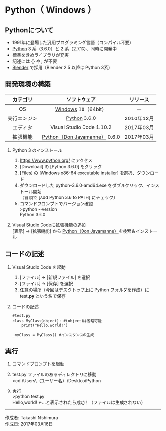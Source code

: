 # Python（ Windows ）

## Pythonについて

* 1991年に登場した汎用プログラミング言語（コンパイル不要）
* [Python](https://ja.wikipedia.org/wiki/Python) 3 系（3.6.0）と 2 系（2.7.13）、同時に開発中
* 標準を含めライブラリが充実
* 記述には {} や ; が不要
* [Blender](https://ja.wikipedia.org/wiki/Blender) で採用（Blender 2.5 以降は Python 3系）

## 開発環境の構築

|カテゴリ|ソフトウェア|リリース|
|:--:|:--:|:--:|
|OS|[Windows](https://ja.wikipedia.org/wiki/Microsoft_Windows) 10（64bit）|ー|
|実行エンジン|[Python](https://ja.wikipedia.org/wiki/Python) 3.6.0|2016年12月|
|エディタ|Visual Studio Code 1.10.2|2017年03月|
|拡張機能|[Python（Don Jayamanne）](https://github.com/DonJayamanne/pythonVSCode) 0.6.0|2017年03月|

1. Python 3 のインストール
    1. https://www.python.org/ にアクセス
    1. [Download] の [Python 3.6.0] をクリック
    1. [Files] の [Windows x86-64 executable installer] を選択、ダウンロード
    1. ダウンロードした python-3.6.0-amd64.exe をダブルクリック、インストール開始  
        （冒頭で [Add Python 3.6 to PATH] にチェック）
    1. コマンドプロンプトでバージョン確認  
        \>python --version  
        Python 3.6.0

1. Visual Studio Codeに拡張機能の追加  
    [表示] → [拡張機能] から [Python（Don Jayamanne）](https://github.com/DonJayamanne/pythonVSCode)を検索＆インストール

## コードの記述

1. Visual Studio Code を起動
    1. [ファイル] → [新規ファイル] を選択
    1. [ファイル] → [保存] を選択
    1. 任意の場所（今回はデスクトップ上に Python フォルダを作成）に test<b>.py</b> という名で保存  

1. コードの記述
    ```
    #test.py
    class MyClass(object): #(object)は省略可能
        print("Hello,world!")

    _myClass = MyClass() #インスタンスの生成
    ```

## 実行

1. コマンドプロンプトを起動

1. test.py ファイルのあるディレクトリに移動  
\>cd \Users\（ユーザー名）\Desktop\Python

1. 実行  
\>python test.py  
Hello,world! ←…と表示されたら成功！（ファイルは生成されない）

***
作成者: Takashi Nishimura  
作成日: 2017年03月16日